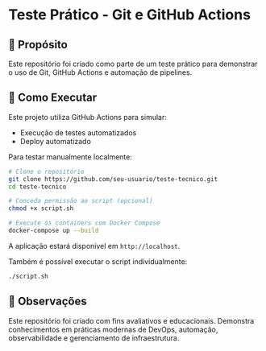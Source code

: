 # Teste Prático - Git e GitHub Actions

## 📌 Propósito

Este repositório foi criado como parte de um teste prático para demonstrar o uso de Git, GitHub Actions e automação de pipelines.

## 🚀 Como Executar

Este projeto utiliza GitHub Actions para simular:
- Execução de testes automatizados
- Deploy automatizado

Para testar manualmente localmente:

```bash
# Clone o repositório
git clone https://github.com/seu-usuario/teste-tecnico.git
cd teste-tecnico

# Conceda permissão ao script (opcional)
chmod +x script.sh

# Execute os containers com Docker Compose
docker-compose up --build
```
A aplicação estará disponível em `http://localhost`.

Também é possível executar o script individualmente:
```bash
./script.sh
```

## 📘 Observações
Este repositório foi criado com fins avaliativos e educacionais.
Demonstra conhecimentos em práticas modernas de DevOps, automação, observabilidade e gerenciamento de infraestrutura.

